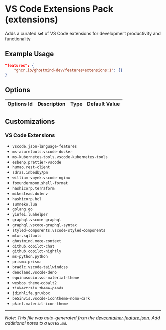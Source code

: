 
# VS Code Extensions Pack (extensions)

Adds a curated set of VS Code extensions for development productivity and functionality

## Example Usage

```json
"features": {
    "ghcr.io/ghostmind-dev/features/extensions:1": {}
}
```

## Options

| Options Id | Description | Type | Default Value |
|-----|-----|-----|-----|


## Customizations

### VS Code Extensions

- `vscode.json-language-features`
- `ms-azuretools.vscode-docker`
- `ms-kubernetes-tools.vscode-kubernetes-tools`
- `esbenp.prettier-vscode`
- `humao.rest-client`
- `sdras.inbedby7pm`
- `william-voyek.vscode-nginx`
- `foxundermoon.shell-format`
- `hashicorp.terraform`
- `mikestead.dotenv`
- `hashicorp.hcl`
- `sumneko.lua`
- `golang.go`
- `yinfei.luahelper`
- `graphql.vscode-graphql`
- `graphql.vscode-graphql-syntax`
- `styled-components.vscode-styled-components`
- `mtxr.sqltools`
- `ghostmind.mode-context`
- `github.copilot-chat`
- `github.copilot-nightly`
- `ms-python.python`
- `prisma.prisma`
- `bradlc.vscode-tailwindcss`
- `denoland.vscode-deno`
- `equinusocio.vsc-material-theme`
- `wesbos.theme-cobalt2`
- `tinkertrain.theme-panda`
- `jdinhlife.gruvbox`
- `be5invis.vscode-icontheme-nomo-dark`
- `pkief.material-icon-theme`



---

_Note: This file was auto-generated from the [devcontainer-feature.json](https://github.com/ghostmind-dev/features/blob/main/features/src/extensions/devcontainer-feature.json).  Add additional notes to a `NOTES.md`._
